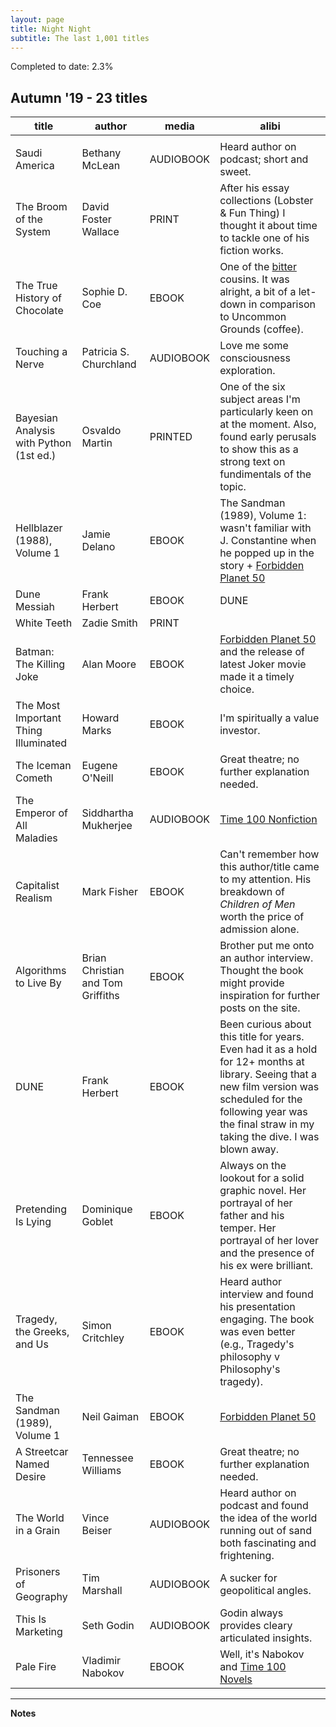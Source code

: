 ```yaml
---
layout: page
title: Night Night
subtitle: The last 1,001 titles
---
```


Completed to date: 2.3%

## Autumn '19 - 23 titles

|	title	|	author	|	media	|	alibi	|
|	---	|	---	|	---	|	---	|
|   |   |   |   |
| Saudi America | Bethany McLean  | AUDIOBOOK  | Heard author on podcast; short and sweet.  |
|	The Broom of the System	|	David Foster Wallace	|	PRINT	|	After his essay collections (Lobster & Fun Thing) I thought it about time to tackle one of his fiction works.	|
|	The True History of Chocolate	|	Sophie D. Coe	|	EBOOK	|	One of the [bitter](/tag/bitter) cousins. It was alright, a bit of a let-down in comparison to Uncommon Grounds (coffee).	|
|	Touching a Nerve	|	Patricia S. Churchland	|	AUDIOBOOK	|	Love me some consciousness exploration.	|
|	Bayesian Analysis with Python (1st ed.) |	Osvaldo Martin	|	PRINTED	|	One of the six subject areas I'm particularly keen on at the moment. Also, found early perusals to show this as a strong text on fundimentals of the topic.	|
|	Hellblazer (1988), Volume 1	|	Jamie Delano	|	EBOOK	|	The Sandman (1989), Volume 1: wasn't familiar with J. Constantine when he popped up in the story + [Forbidden Planet 50]	|
|	Dune Messiah |	Frank Herbert | EBOOK	| DUNE |
| White Teeth | Zadie Smith | PRINT | |
|	Batman: The Killing Joke	|	Alan Moore	|	EBOOK	|	[Forbidden Planet 50] and the release of latest Joker movie made it a timely choice.	|
|	The Most Important Thing Illuminated	|	Howard Marks	|	EBOOK	|	I'm spiritually a value investor.	|
|	The Iceman Cometh	|	Eugene O'Neill	|	EBOOK	|	Great theatre; no further explanation needed. 	|
|	The Emperor of All Maladies	|	Siddhartha Mukherjee	|	AUDIOBOOK	|	[Time 100 Nonfiction]	|
|	Capitalist Realism	|	Mark Fisher	|	EBOOK	|	Can't remember how this author/title came to my attention. His breakdown of _Children of Men_ worth the price of admission alone. |
|	Algorithms to Live By	|	Brian Christian and Tom Griffiths	|	EBOOK	|	Brother put me onto an author interview. Thought the book might provide inspiration for further posts on the site.	|
|	DUNE	|	Frank Herbert	|	EBOOK	|	Been curious about this title for years. Even had it as a hold for 12+ months at library. Seeing that a new film version was scheduled for the following year was the final straw in my taking the dive. I was blown away. 	|
|	Pretending Is Lying	|	Dominique Goblet	|	EBOOK	|	Always on the lookout for a solid graphic novel. Her portrayal of her father and his temper. Her portrayal of her lover and the presence of his ex were brilliant.	|
|	Tragedy, the Greeks, and Us	|	Simon Critchley	|	EBOOK	|	Heard author interview and found his presentation engaging. The book was even better (e.g., Tragedy's philosophy v Philosophy's tragedy).	|
|	The Sandman (1989), Volume 1	|	Neil Gaiman	|	EBOOK	|	[Forbidden Planet 50]	|
|	A Streetcar Named Desire	|	Tennessee Williams	|	EBOOK	|	Great theatre; no further explanation needed. 	|
|	The World in a Grain	|	Vince Beiser	|	AUDIOBOOK	|	Heard author on podcast and found the idea of the world running out of sand both fascinating and frightening.	|
|	Prisoners of Geography	|	Tim Marshall	|	AUDIOBOOK	|	A sucker for geopolitical angles.	|
|	This Is Marketing	|	Seth Godin	|	AUDIOBOOK	|	Godin always provides cleary articulated insights. |
|	Pale Fire	|	Vladimir Nabokov	|	EBOOK	|	Well, it's Nabokov and [Time 100 Novels] |



---

**Notes**

[Time 100 Novels]: http://entertainment.time.com/2005/10/16/all-time-100-novels/slide/all/
[Time 100 Nonfiction]: http://entertainment.time.com/2011/08/30/all-time-100-best-nonfiction-books/slide/all/
[Forbidden Planet 50]: https://forbiddenplanet.com/posts/50-best-best-graphic-novels/
[Flavorwire 25 Greatest Essay Collections]: https://www.flavorwire.com/378123/the-25-greatest-essay-collections-of-all-time
[Flavorwire 50 Essential Books of Poetry]: https://www.flavorwire.com/449473/50-essential-books-of-poetry-that-everyone-should-read
[Nobel Prize in Literature]: https://www.nobelprize.org/prizes/lists/all-nobel-prizes-in-literature
